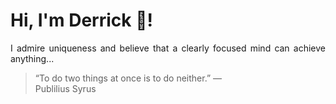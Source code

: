 # Hi, I'm Derrick 👋!
<p align="justify">I admire uniqueness and believe that a clearly focused mind can achieve anything...</p> 
<!-- #quote-start -->
<blockquote>&ldquo;To do two things at once is to do neither.&rdquo; &mdash; <footer>Publilius Syrus</footer></blockquote>
<!-- #quote-end -->

